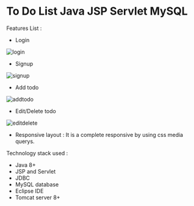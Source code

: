 # To Do List Java JSP Servlet MySQL

Features List :

- Login

![login](https://github.com/Tanaychoubey/To_Do_List_Java/assets/76908226/f9bb3912-6215-4257-b384-1393bebffd3d)


- Signup

![signup](https://github.com/Tanaychoubey/To_Do_List_Java/assets/76908226/6e1bb2b5-dd85-43bf-ade2-8654db43417d)


- Add todo

![addtodo](https://github.com/Tanaychoubey/To_Do_List_Java/assets/76908226/f1ae7971-1fcb-44ed-99d6-dc7182f77740)


- Edit/Delete todo

![editdelete](https://github.com/Tanaychoubey/To_Do_List_Java/assets/76908226/425e3efc-16ff-48b7-a515-730594e03b31)


- Responsive layout : It is a complete responsive by using css media querys.

Technology stack used :

- Java 8+
- JSP and Servlet
- JDBC
- MySQL database
- Eclipse IDE
- Tomcat server 8+


